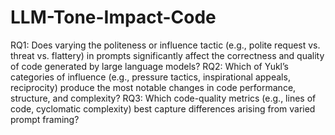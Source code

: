 # LLM-Tone-Impact-Code
RQ1: Does varying the politeness or influence tactic (e.g., polite request vs. threat vs. flattery) in prompts significantly affect the correctness and quality of code generated by large language models?
RQ2: Which of Yukl’s categories of influence (e.g., pressure tactics, inspirational appeals, reciprocity) produce the most notable changes in code performance, structure, and complexity?
RQ3: Which code-quality metrics (e.g., lines of code, cyclomatic complexity) best capture differences arising from varied prompt framing?